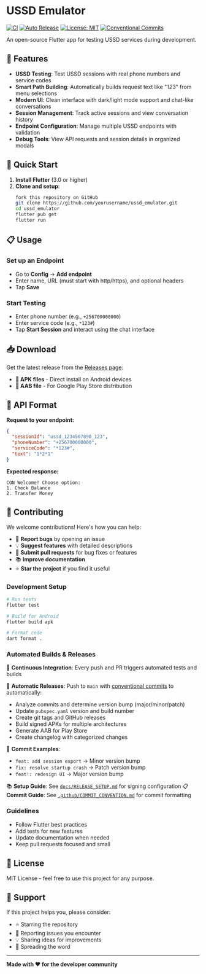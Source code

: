 # USSD Emulator

[![CI](https://github.com/yourusername/ussd_emulator/actions/workflows/ci.yml/badge.svg)](https://github.com/yourusername/ussd_emulator/actions/workflows/ci.yml)
[![Auto Release](https://github.com/yourusername/ussd_emulator/actions/workflows/auto-release.yml/badge.svg)](https://github.com/yourusername/ussd_emulator/actions/workflows/auto-release.yml)
[![License: MIT](https://img.shields.io/badge/License-MIT-yellow.svg)](https://opensource.org/licenses/MIT)
[![Conventional Commits](https://img.shields.io/badge/Conventional%20Commits-1.0.0-yellow.svg)](https://conventionalcommits.org)

An open-source Flutter app for testing USSD services during development.

## 🚀 Features

- **USSD Testing**: Test USSD sessions with real phone numbers and service codes
- **Smart Path Building**: Automatically builds request text like "1*2*3" from menu selections
- **Modern UI**: Clean interface with dark/light mode support and chat-like conversations
- **Session Management**: Track active sessions and view conversation history
- **Endpoint Configuration**: Manage multiple USSD endpoints with validation
- **Debug Tools**: View API requests and session details in organized modals

## 📱 Quick Start

1. **Install Flutter** (3.0 or higher)
2. **Clone and setup**:
   ```bash
   fork this repository on GitHub
   git clone https://github.com/yourusername/ussd_emulator.git
   cd ussd_emulator
   flutter pub get
   flutter run
   ```

## 📋 Usage

### Set up an Endpoint
- Go to **Config** → **Add endpoint**
- Enter name, URL (must start with http/https), and optional headers
- Tap **Save**

### Start Testing
- Enter phone number (e.g., `+256700000000`)
- Enter service code (e.g., `*123#`)
- Tap **Start Session** and interact using the chat interface

## 📥 Download

Get the latest release from the [Releases page](https://github.com/yourusername/ussd_emulator/releases):

- **📱 APK files** - Direct install on Android devices
- **🏪 AAB file** - For Google Play Store distribution

## 🔧 API Format

**Request to your endpoint:**
```json
{
  "sessionId": "ussd_1234567890_123",
  "phoneNumber": "+256700000000", 
  "serviceCode": "*123#",
  "text": "1*2*1"
}
```

**Expected response:**
```
CON Welcome! Choose option:
1. Check Balance
2. Transfer Money
```

## 🤝 Contributing

We welcome contributions! Here's how you can help:

- 🐛 **Report bugs** by opening an issue
- 💡 **Suggest features** with detailed descriptions  
- 🔧 **Submit pull requests** for bug fixes or features
- 📚 **Improve documentation** 
- ⭐ **Star the project** if you find it useful

### Development Setup

```bash
# Run tests
flutter test

# Build for Android
flutter build apk

# Format code
dart format .
```

### Automated Builds & Releases

🤖 **Continuous Integration**: Every push and PR triggers automated tests and builds

🚀 **Automatic Releases**: Push to `main` with [conventional commits](https://www.conventionalcommits.org/) to automatically:
- Analyze commits and determine version bump (major/minor/patch)
- Update `pubspec.yaml` version and build number
- Create git tags and GitHub releases
- Build signed APKs for multiple architectures
- Generate AAB for Play Store
- Create changelog with categorized changes

📝 **Commit Examples**:
- `feat: add session export` → Minor version bump
- `fix: resolve startup crash` → Patch version bump  
- `feat!: redesign UI` → Major version bump

📚 **Setup Guide**: See [`docs/RELEASE_SETUP.md`](docs/RELEASE_SETUP.md) for signing configuration
📋 **Commit Guide**: See [`.github/COMMIT_CONVENTION.md`](.github/COMMIT_CONVENTION.md) for commit formatting

### Guidelines

- Follow Flutter best practices
- Add tests for new features
- Update documentation when needed
- Keep pull requests focused and small

## 📝 License

MIT License - feel free to use this project for any purpose.

## 🌟 Support

If this project helps you, please consider:
- ⭐ Starring the repository
- 🐛 Reporting issues you encounter
- 💡 Sharing ideas for improvements
- 📢 Spreading the word

---

**Made with ❤️ for the developer community**
